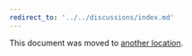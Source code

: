 ```yaml
---
redirect_to: '../../discussions/index.md'
---
```


This document was moved to [another location](../../discussions/index.md).

